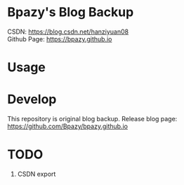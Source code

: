 # Bpazy's Blog Backup

CSDN: https://blog.csdn.net/hanziyuan08  
Github Page: https://bpazy.github.io

# Usage


# Develop
This repository is original blog backup. 
Release blog page: https://github.com/Bpazy/bpazy.github.io
 
# TODO
1. CSDN export